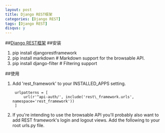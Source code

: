 ```yaml
---
layout: post
title: Django REST框架
categories: [Django REST]
tags: [Django REST]
disqus: y
---
```


##[Django REST框架](http://www.django-rest-framework.org/)
##安装
1. pip install djangorestframework
2. pip install markdown  # Markdown support for the browsable API.
3. pip install django-filter  # Filtering support

##使用
1. Add 'rest\_framework' to your INSTALLED\_APPS setting.
            
        urlpatterns = [
            url(r'^api-auth/', include('rest\_framework.urls',  namespace='rest_framework'))
        ]
       

2. If you're intending to use the browsable API you'll probably also want to add REST framework's login and logout views. Add the following to your root urls.py file.
